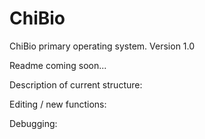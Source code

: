 # ChiBio
ChiBio primary operating system.
Version 1.0

Readme coming soon...

Description of current structure:

Editing  / new functions:

Debugging:
